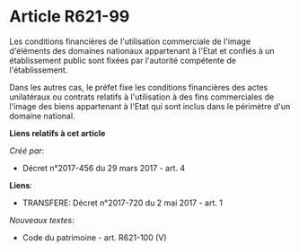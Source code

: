 # Article R621-99

Les conditions financières de l'utilisation commerciale de l'image d'éléments des domaines nationaux appartenant à l'Etat et
confiés à un établissement public sont fixées par l'autorité compétente de l'établissement.

Dans les autres cas, le préfet fixe les conditions financières des actes unilatéraux ou contrats relatifs à l'utilisation à
des fins commerciales de l'image des biens appartenant à l'Etat qui sont inclus dans le périmètre d'un domaine national.

**Liens relatifs à cet article**

_Créé par_:

  - Décret n°2017-456 du 29 mars 2017 - art. 4

**Liens**:

  - TRANSFERE: Décret n°2017-720 du 2 mai 2017 - art. 1

_Nouveaux textes_:

  - Code du patrimoine - art. R621-100 (V)
